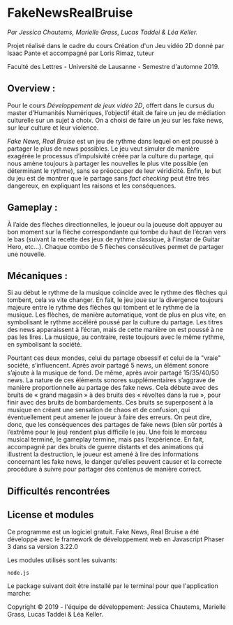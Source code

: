 # FakeNewsRealBruise

<i>Par Jessica Chautems, Marielle Grass, Lucas Taddei & Léa Keller.</i>

Projet réalisé dans le cadre du cours Création d'un Jeu vidéo 2D donné par Isaac Pante et accompagné par Loris Rimaz, tuteur

Faculté des Lettres - Université de Lausanne - Semestre d'automne 2019. 


<h2> Overview : </h2>

<p>Pour le cours <i>Développement de jeux vidéo 2D</i>, offert dans le cursus du master d’Humanités Numériques, l’objectif était de faire un jeu de médiation culturelle sur un sujet à choix. On a choisi de faire un jeu sur les fake news, sur leur culture et leur violence.</p>
    <p><i>Fake News, Real Bruise</i> est un jeu de rythme dans lequel on est poussé à partager le plus de news possibles. Le jeu veut simuler de manière exagérée le processus d’impulsivité créée par la culture du partage, qui nous amène toujours à partager les nouvelles le plus vite possible (en déterminant le rythme), sans se préoccuper de leur véridicité. Enfin, le but du jeu est de montrer que le partage sans <i>fact checking</i> peut être très dangereux, en expliquant les raisons et les conséquences.</p>

<h2> Gameplay : </h2>

<p> À l’aide des flèches directionnelles, le joueur ou la joueuse doit appuyer au bon moment sur la flèche correspondante qui tombe du haut de l’écran vers le bas (suivant la recette des jeux de rythme classique, à l'instar de Guitar Hero, etc...). Chaque combo de 5 flèches consécutives permet de partager une nouvelle.</p>

<h2> Mécaniques : </h2>

<p> Si au début le rythme de la musique coïncide avec le rythme des flèches qui tombent, cela va vite changer. En fait, le jeu joue sur la divergence toujours majeure entre le rythme des flèches qui tombent et le rythme de la musique. Les flèches, de manière automatique, vont de plus en plus vite, en symbolisant le rythme accéléré poussé par la culture du partage. Les titres des news apparaissent à l’écran, mais de cette manière on est poussé à ne pas les lires. La musique, au contraire, reste toujours avec le même rythme, en symbolisant la société.</p>
<p> Pourtant ces deux mondes, celui du partage obsessif et celui de la "vraie" société, s’influencent. Après avoir partagé 5 news, un élément sonore s’ajoute à la musique de fond. De même, après avoir partagé 15/35/40/50 news. La nature de ces éléments sonores supplémentaires s’aggrave de manière proportionnelle au partage des fake news. Cela débute avec des bruits de « grand magasin » à des bruits des « révoltes dans la rue », pour finir avec des bruits de bombardements. Ces bruits se superposent à la musique en créant une sensation de chaos et de confusion, qui éventuellement peut amener le joueur à faire des erreurs. On peut dire, donc, que les conséquences des partages de fake news (bien sûr portés à l’extrême pour le jeu) rendent plus difficile le jeu.
Une fois le morceau musical terminé, le gameplay termine, mais pas l’expérience. En fait, accompagné par des bruits de guerre distants et des animations qui illustrent la destruction, le joueur est amené à lire des informations concernant les fake news, le danger qu’elles peuvent causer et la correcte procédure à suivre pour partager des contenus de manière correct. </p>

<h2> Difficultés rencontrées </h2>

<h2> License et modules </h2>

<p>Ce programme est un logiciel gratuit.  Fake News, Real Bruise a été développé avec le framework de développement web en Javascript Phaser 3 dans sa version 3.22.0

Les modules utilisés sont les suivants:

    node.js

Le package suivant doit être installé par le terminal pour que l'application marche: 

Copyright © 2019 - l'équipe de développement: Jessica Chautems, Marielle Grass, Lucas Taddei & Léa Keller. </p>

